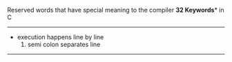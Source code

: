  Reserved words that have special meaning to the compiler
**32 Keywords*** in C

---


-  execution happens line by line
	1. semi colon separates line
---
